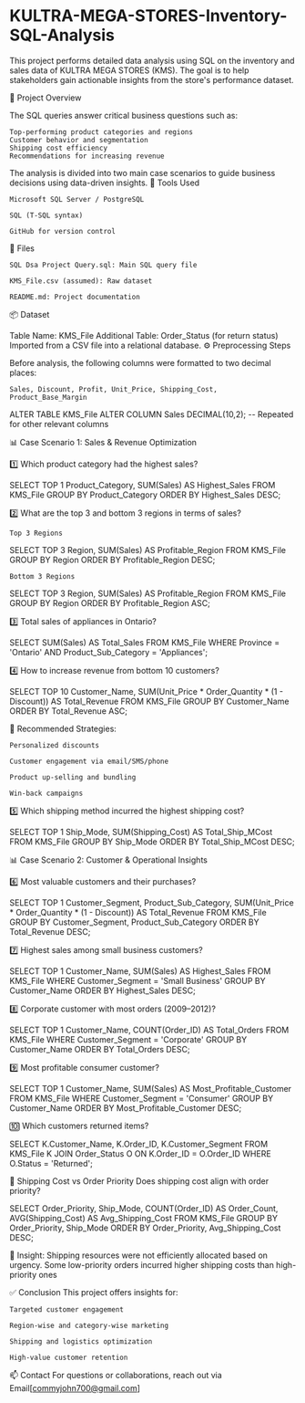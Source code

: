 # KULTRA-MEGA-STORES-Inventory-SQL-Analysis
This project performs detailed data analysis using SQL on the inventory and sales data of KULTRA MEGA STORES (KMS). The goal is to help stakeholders gain actionable insights from the store's performance dataset.


📄 Project Overview

The SQL queries answer critical business questions such as:

    Top-performing product categories and regions
    Customer behavior and segmentation
    Shipping cost efficiency
    Recommendations for increasing revenue

The analysis is divided into two main case scenarios to guide business decisions using data-driven insights.
🧠 Tools Used

    Microsoft SQL Server / PostgreSQL

    SQL (T-SQL syntax)

    GitHub for version control

📁 Files

    SQL Dsa Project Query.sql: Main SQL query file

    KMS_File.csv (assumed): Raw dataset

    README.md: Project documentation

📦 Dataset

Table Name: KMS_File
Additional Table: Order_Status (for return status)
Imported from a CSV file into a relational database.
⚙️ Preprocessing Steps

Before analysis, the following columns were formatted to two decimal places:

    Sales, Discount, Profit, Unit_Price, Shipping_Cost, Product_Base_Margin

ALTER TABLE KMS_File
ALTER COLUMN Sales DECIMAL(10,2);
-- Repeated for other relevant columns

📊 Case Scenario 1: Sales & Revenue Optimization

1️⃣ Which product category had the highest sales?

SELECT TOP 1 Product_Category, SUM(Sales) AS Highest_Sales
FROM KMS_File
GROUP BY Product_Category
ORDER BY Highest_Sales DESC;

2️⃣ What are the top 3 and bottom 3 regions in terms of sales?

    Top 3 Regions

SELECT TOP 3 Region, SUM(Sales) AS Profitable_Region
FROM KMS_File
GROUP BY Region
ORDER BY Profitable_Region DESC;

    Bottom 3 Regions

SELECT TOP 3 Region, SUM(Sales) AS Profitable_Region
FROM KMS_File
GROUP BY Region
ORDER BY Profitable_Region ASC;

3️⃣ Total sales of appliances in Ontario?

SELECT SUM(Sales) AS Total_Sales
FROM KMS_File
WHERE Province = 'Ontario' AND Product_Sub_Category = 'Appliances';

4️⃣ How to increase revenue from bottom 10 customers?

SELECT TOP 10 Customer_Name, SUM(Unit_Price * Order_Quantity * (1 - Discount)) AS Total_Revenue
FROM KMS_File
GROUP BY Customer_Name
ORDER BY Total_Revenue ASC;

📌 Recommended Strategies:

    Personalized discounts

    Customer engagement via email/SMS/phone

    Product up-selling and bundling

    Win-back campaigns

5️⃣ Which shipping method incurred the highest shipping cost?

SELECT TOP 1 Ship_Mode, SUM(Shipping_Cost) AS Total_Ship_MCost
FROM KMS_File
GROUP BY Ship_Mode
ORDER BY Total_Ship_MCost DESC;

📊 Case Scenario 2: Customer & Operational Insights

6️⃣ Most valuable customers and their purchases?

SELECT TOP 1 Customer_Segment, Product_Sub_Category,
       SUM(Unit_Price * Order_Quantity * (1 - Discount)) AS Total_Revenue
FROM KMS_File
GROUP BY Customer_Segment, Product_Sub_Category
ORDER BY Total_Revenue DESC;

7️⃣ Highest sales among small business customers?

SELECT TOP 1 Customer_Name, SUM(Sales) AS Highest_Sales
FROM KMS_File
WHERE Customer_Segment = 'Small Business'
GROUP BY Customer_Name
ORDER BY Highest_Sales DESC;

8️⃣ Corporate customer with most orders (2009–2012)?

SELECT TOP 1 Customer_Name, COUNT(Order_ID) AS Total_Orders
FROM KMS_File
WHERE Customer_Segment = 'Corporate'
GROUP BY Customer_Name
ORDER BY Total_Orders DESC;

9️⃣ Most profitable consumer customer?

SELECT TOP 1 Customer_Name, SUM(Sales) AS Most_Profitable_Customer
FROM KMS_File
WHERE Customer_Segment = 'Consumer'
GROUP BY Customer_Name
ORDER BY Most_Profitable_Customer DESC;

🔟 Which customers returned items?

SELECT K.Customer_Name, K.Order_ID, K.Customer_Segment
FROM KMS_File K
JOIN Order_Status O ON K.Order_ID = O.Order_ID
WHERE O.Status = 'Returned';

🚚 Shipping Cost vs Order Priority Does shipping cost align with order priority?

SELECT Order_Priority, Ship_Mode,
       COUNT(Order_ID) AS Order_Count,
       AVG(Shipping_Cost) AS Avg_Shipping_Cost
FROM KMS_File
GROUP BY Order_Priority, Ship_Mode
ORDER BY Order_Priority, Avg_Shipping_Cost DESC;

📌 Insight: Shipping resources were not efficiently allocated based on urgency. Some low-priority orders incurred higher shipping costs than high-priority ones

✅ Conclusion This project offers insights for:

    Targeted customer engagement

    Region-wise and category-wise marketing

    Shipping and logistics optimization

    High-value customer retention

📫 Contact
For questions or collaborations, reach out via Email[commyjohn700@gmail.com]
